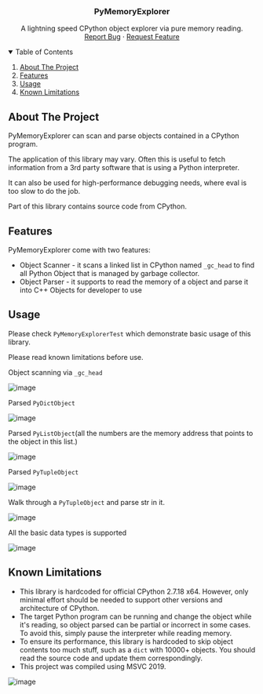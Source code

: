 <br />
<p align="center">


  <h3 align="center">PyMemoryExplorer</h3>

  <p align="center">
    A lightning speed CPython object explorer via pure memory reading.
    <br />
    <a href="https://github.com/RileyCodes/PyMemoryExplorer/issues/new">Report Bug</a>
    ·
    <a href="https://github.com/RileyCodes/PyMemoryExplorer/issues/new">Request Feature</a>
  </p>
</p>


<!-- TABLE OF CONTENTS -->
<details open="open">
  <summary>Table of Contents</summary>
  <ol>
    <li>
      <a href="#about-the-project">About The Project</a>
    </li>
    <li>
      <a href="#features">Features</a>
    </li>
        <li>
      <a href="#usage">Usage</a>
    </li>
        <li>
      <a href="#known-limitations">Known Limitations</a>
    </li>
  </ol>
</details>

 
## About The Project

PyMemoryExplorer can scan and parse objects contained in a CPython program.

The application of this library may vary. Often this is useful to fetch information from a 3rd party software that is using a Python interpreter.

It can also be used for high-performance debugging needs, where eval is too slow to do the job.

Part of this library contains source code from CPython.

## Features

PyMemoryExplorer come with two features:

* Object Scanner - it scans a linked list in CPython named `_gc_head` to find all Python Object that is managed by garbage collector.
* Object Parser - it supports to read the memory of a object and parse it into C++ Objects for developer to use


## Usage

Please check `PyMemoryExplorerTest` which demonstrate basic usage of this library.

Please read known limitations before use.

Object scanning via  `_gc_head`

![image](https://user-images.githubusercontent.com/35380563/132791076-0802f9b2-5784-4cb2-9afd-19108050a520.png)

Parsed `PyDictObject`

![image](https://user-images.githubusercontent.com/35380563/132791230-dd080f9a-bda5-4f6d-a890-4e8c2c6c7731.png)


Parsed `PyListObject`(all the numbers are the memory address that points to the object in this list.)

![image](https://user-images.githubusercontent.com/35380563/132791355-33fb380e-68af-4e2a-8670-b3250cc42495.png)


Parsed `PyTupleObject`

![image](https://user-images.githubusercontent.com/35380563/132791398-f61272cd-3327-4842-9252-3ed43b4f7f90.png)


Walk through a `PyTupleObject` and parse str in it.

![image](https://user-images.githubusercontent.com/35380563/132791497-413752ce-d043-41f0-b1d9-59f0aef076c5.png)


All the basic data types is supported

![image](https://user-images.githubusercontent.com/35380563/132791832-fff88b43-a477-4dec-a521-c5b49e626952.png)


## Known Limitations

* This library is hardcoded for official CPython 2.7.18 x64. However, only minimal effort should be needed to support other versions 
 and architecture of CPython.
* The target Python program can be running and change the object while it's reading, so object parsed can be partial or incorrect in some cases. To avoid this, simply pause the interpreter while reading memory.
* To ensure its performance, this library is hardcoded to skip object contents too much stuff, such as a `dict` with 10000+ objects. You should read the source code and update them correspondingly.
* This project was compiled using MSVC 2019.

![image](https://user-images.githubusercontent.com/35380563/132792316-6524983c-3c1d-464b-8c42-73f2ff75b9ff.png)
